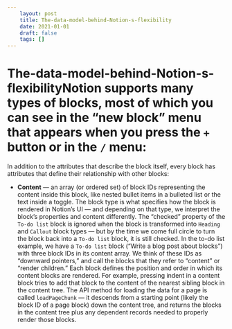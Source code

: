 ```yaml
---
 	layout: post
 	title: The-data-model-behind-Notion-s-flexibility
 	date: 2021-01-01
 	draft: false
 	tags: []
---
```


# The-data-model-behind-Notion-s-flexibilityNotion supports many types of blocks, most of which you can see in the “new block” menu that appears when you press the `+` button or in the `/` menu:
In addition to the attributes that describe the block itself, every block has attributes that define their relationship with other blocks:
- **Content** — an array (or ordered set) of block IDs representing the content inside this block, like nested bullet items in a bulleted list or the text inside a toggle.
The block type is what specifies how the block is rendered in Notion’s UI — and depending on that type, we interpret the block’s properties and content differently.
The “checked” property of the `To-do list` block is ignored when the block is transformed into `Heading` and `Callout` block types — but by the time we come full circle to turn the block back into a `To-do list` block, it is still checked.
In the to-do list example, we have a `To-do list` block (“Write a blog post about blocks”) with three block IDs in its content array.
We think of these IDs as “downward pointers,” and call the blocks that they refer to “content” or “render children.”
Each block defines the position and order in which its content blocks are rendered.
For example, pressing indent in a content block tries to add that block to the content of the nearest sibling block in the content tree.
The API method for loading the data for a page is called `loadPageChunk` — it descends from a starting point (likely the block ID of a page block) down the content tree, and returns the blocks in the content tree plus any dependent records needed to properly render those blocks.
